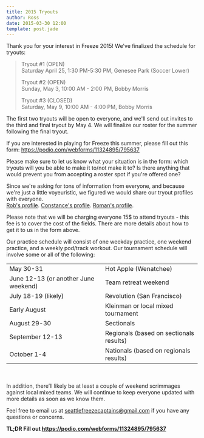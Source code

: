 ```yaml
---
title: 2015 Tryouts
author: Ross
date: 2015-03-30 12:00
template: post.jade
---
```


Thank you for your interest in Freeze 2015! We've finalized the schedule for tryouts:


>Tryout #1 (OPEN)<br>
>Saturday April 25, 1:30 PM-5:30 PM, Genesee Park (Soccer Lower)
>
>Tryout #2 (OPEN)<br>
>Sunday, May 3, 10:00 AM - 2:00 PM, Bobby Morris
>
>Tryout #3 (CLOSED)<br>
>Saturday, May 9, 10:00 AM - 4:00 PM, Bobby Morris


The first two tryouts will be open to everyone, and we'll send out invites to the third and final tryout by May 4. We will finalize our roster for the summer following the final tryout.

If you are interested in playing for Freeze this summer, please fill out this form: <a href="https://podio.com/webforms/11324895/795637" target="_blank">https://podio.com/webforms/11324895/795637</a>

Please make sure to let us know what your situation is in the form: which tryouts will you be able to make it to/not make it to? Is there anything that would prevent you from accepting a roster spot if you're offered one?

Since we're asking for tons of information from everyone, and because we're just a little voyeuristic, we figured we would share our tryout profiles with everyone. <br> [Rob's profile](Rob.pdf). [Constance's profile](Constance.pdf). [Roman's profile](Roman.pdf).

Please note that we will be charging everyone 15$ to attend tryouts - this fee is to cover the cost of the fields. There are more details about how to get it to us in the form above.

Our practice schedule will consist of one weekday practice, one weekend practice, and a weekly pod/track workout. Our tournament schedule will involve some or all of the following:

<table>
	<tr>
		<td>
			May 30-31
		</td>
		<td>
			Hot Apple (Wenatchee)
		</td>
	</tr>
	<tr>
		<td>
			June 12-13 (or another June weekend)
		</td>
		<td>
			Team retreat weekend
		</td>
	</tr>
	<tr>
		<td>
			July 18-19 (likely)
		</td>
		<td>
			Revolution (San Francisco)
		</td>
	</tr>
	<tr>
		<td>
			Early August
		</td>
		<td>
			Kleinman or local mixed tournament
		</td>
	</tr>
	<tr>
		<td>
			August 29-30
		</td>
		<td>
			Sectionals
		</td>
	</tr>
	<tr>
		<td>
			September 12-13
		</td>
		<td>
			Regionals (based on sectionals results)
		</td>
	</tr>
	<tr>
		<td>
			October 1-4
		</td>
		<td>
			Nationals (based on regionals results)
		</td>
	</tr>
</table>
<br><br>
In addition, there’ll likely be at least a couple of weekend scrimmages against local mixed teams. We will continue to keep everyone updated with more details as soon as we know them.

Feel free to email us at seattlefreezecaptains@gmail.com if you have any questions or concerns. 

**TL;DR Fill out <a href="https://podio.com/webforms/11324895/795637" target="_blank">https://podio.com/webforms/11324895/795637</a>**
